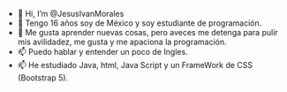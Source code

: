 - 👋 Hi, I’m @JesusIvanMorales
- 👀 Tengo 16 años soy de México y soy estudiante de programación.
- 🌱 Me gusta aprender nuevas cosas, pero aveces me detenga para pulir mis avilidadez, me gusta y me apaciona la programación.
- 📫 Puedo hablar y entender un poco de Ingles.
- 📫 He estudiado Java, html, Java Script y un FrameWork de CSS (Bootstrap 5).
